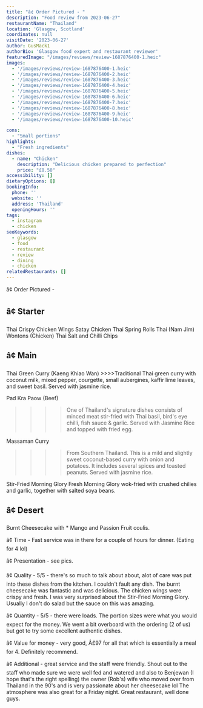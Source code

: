 ```yaml
---
title: "â¢ Order Pictured - "
description: "Food review from 2023-06-27"
restaurantName: "Thailand"
location: 'Glasgow, Scotland'
coordinates: null
visitDate: '2023-06-27'
author: GusMack1
authorBio: 'Glasgow food expert and restaurant reviewer'
featuredImage: "/images/reviews/review-1687876400-1.heic"
images:
  - '/images/reviews/review-1687876400-1.heic'
  - '/images/reviews/review-1687876400-2.heic'
  - '/images/reviews/review-1687876400-3.heic'
  - '/images/reviews/review-1687876400-4.heic'
  - '/images/reviews/review-1687876400-5.heic'
  - '/images/reviews/review-1687876400-6.heic'
  - '/images/reviews/review-1687876400-7.heic'
  - '/images/reviews/review-1687876400-8.heic'
  - '/images/reviews/review-1687876400-9.heic'
  - '/images/reviews/review-1687876400-10.heic'

cons:
  - "Small portions"
highlights:
  - "Fresh ingredients"
dishes:
  - name: "Chicken"
    description: "Delicious chicken prepared to perfection"
    price: "£8.50"
accessibility: []
dietaryOptions: []
bookingInfo:
  phone: ''
  website: ''
  address: 'Thailand'
  openingHours: ''
tags:
  - instagram
  - chicken
seoKeywords:
  - glasgow
  - food
  - restaurant
  - review
  - dining
  - chicken
relatedRestaurants: []
---
```

â¢ Order Pictured - 

â¢ Starter
---------
Thai Crispy Chicken Wings
Satay Chicken
Thai Spring Rolls
Thai (Nam Jim) Wontons (Chicken)
Thai Salt and Chilli Chips

â¢ Main
--------
Thai Green Curry (Kaeng Khiao Wan) >>>>Traditional Thai green curry with coconut milk, mixed pepper, courgette, small aubergines, kaffir lime leaves, and sweet basil. Served with jasmine rice.

Pad Kra Paow (Beef)
>>>>One of Thailand's signature dishes consists of minced meat stir-fried with Thai basil, bird's eye chilli, fish sauce & garlic. Served with Jasmine Rice and topped with fried egg.

Massaman Curry
>>>>From Southern Thailand. This is a mild and slightly sweet coconut-based curry with onion and potatoes. It includes several spices and toasted peanuts. Served with jasmine rice.

Stir-Fried Morning Glory
Fresh Morning Glory wok-fried with crushed chilies and garlic, together with salted soya beans.

â¢ Desert 
---------
Burnt Cheesecake with * Mango and Passion Fruit coulis.

â¢ Time - Fast service was in there for a couple of hours for dinner. (Eating for 4 lol)

â¢ Presentation - see pics.

â¢ Quality - 5/5 - there's so much to talk about about, alot of care was put into these dishes from the kitchen. I couldn't fault any dish. The burnt cheesecake was fantastic and was delicious. The chicken wings were crispy and fresh. I was very surprised about the Stir-Fried Morning Glory. Usually I don't do salad but the sauce on this was amazing. 

â¢ Quantity - 5/5 - there were loads. The portion sizes were what you would expect for the money. We went a bit overboard with the ordering (2 of us) but got to try some excellent authentic dishes.

â¢ Value for money - very good, Â£97 for all that which is essentially a meal for 4. Definitely recommend.

â¢ Additional - great service and the staff were friendly. Shout out to the staff who made sure we were well fed and watered and also to Benjewan (I hope that's the right spelling) the owner (Rob's) wife who moved over from Thailand in the 90's and is very passionate about her cheesecake lol The atmosphere was also great for a Friday night. Great restaurant, well done guys.
